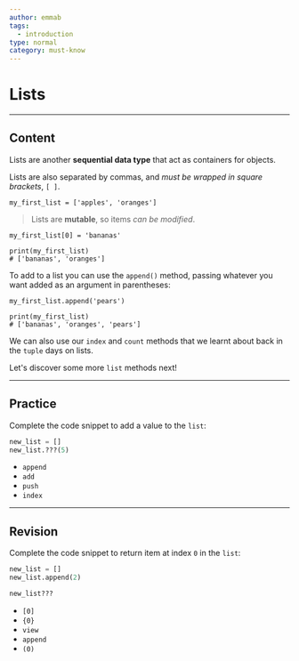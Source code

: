 ```yaml
---
author: emmab
tags:
  - introduction
type: normal
category: must-know
---
```


# Lists


---

## Content

Lists are another **sequential data type** that act as containers for objects. 

Lists are also separated by commas, and *must be wrapped in square brackets*, `[ ]`.

```plain-text
my_first_list = ['apples', 'oranges']
```

> Lists are **mutable**, so items *can be modified*.

```plain-text
my_first_list[0] = 'bananas'

print(my_first_list)
# ['bananas', 'oranges']
```

To add to a list you can use the `append()` method, passing whatever you want added as an argument in parentheses:

```plain-text
my_first_list.append('pears')

print(my_first_list)
# ['bananas', 'oranges', 'pears']
```

We can also use our `index` and `count` methods that we learnt about back in the `tuple` days on lists.

Let's discover some more `list` methods next!


---

## Practice

Complete the code snippet to add a value to the `list`:

```python
new_list = []
new_list.???(5)
```

- `append`
- `add`
- `push`
- `index`


---

## Revision

Complete the code snippet to return item at index `0` in the `list`:

```python
new_list = []
new_list.append(2)

new_list???
```

- `[0]`
- `{0}`
- `view`
- `append`
- `(0)`
 
